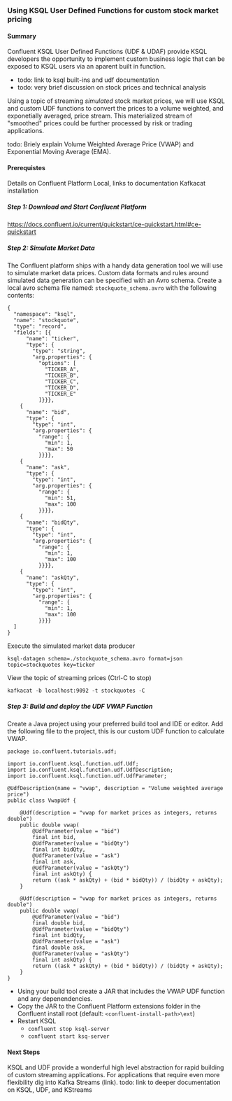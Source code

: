 ### Using KSQL User Defined Functions for custom stock market pricing

#### Summary
Confluent KSQL User Defined Functions (UDF & UDAF) provide KSQL developers the opportunity to implement custom business 
logic that can be exposed to KSQL users via an aparent built in function.

* todo: link to ksql built-ins and udf documentation
* todo: very brief discussion on stock prices and technical analysis

Using a topic of streaming _simulated_ stock market prices, we will use KSQL and custom UDF functions to convert the prices
to a volume weighted, and exponetially averaged, price stream.  This materialized stream of "smoothed" prices could be 
further processed by risk or trading applications. 

todo: Briely explain Volume Weighted Average Price (VWAP) and Exponential Moving Average (EMA).

#### Prerequistes
Details on Confluent Platform Local, links to documentation
Kafkacat installation

##### Step 1: Download and Start Confluent Platform
https://docs.confluent.io/current/quickstart/ce-quickstart.html#ce-quickstart

##### Step 2: Simulate Market Data
The Confluent platform ships with a handy data generation tool we will use to simulate market data prices.
Custom data formats and rules around simulated data generation can be specified with an Avro schema. 
Create a local avro schema file named: `stockquote_schema.avro` with the following contents:
```
{
  "namespace": "ksql",
  "name": "stockquote",
  "type": "record",
  "fields": [{
      "name": "ticker",
      "type": {
        "type": "string",
        "arg.properties": {
          "options": [
            "TICKER_A",
            "TICKER_B",
            "TICKER_C",
            "TICKER_D",
            "TICKER_E"
          ]}}},
    {
      "name": "bid",
      "type": {
        "type": "int",
        "arg.properties": {
          "range": {
            "min": 1,
            "max": 50
          }}}},
    {
      "name": "ask",
      "type": {
        "type": "int",
        "arg.properties": {
          "range": {
            "min": 51,
            "max": 100
          }}}},
    {
      "name": "bidQty",
      "type": {
        "type": "int",
        "arg.properties": {
          "range": {
            "min": 1,
            "max": 100
          }}}},
    {
      "name": "askQty",
      "type": {
        "type": "int",
        "arg.properties": {
          "range": {
            "min": 1,
            "max": 100
          }}}}
  ]
}
``` 
Execute the simulated market data producer 
```
ksql-datagen schema=./stockquote_schema.avro format=json topic=stockquotes key=ticker
```

View the topic of streaming prices (Ctrl-C to stop)
```
kafkacat -b localhost:9092 -t stockquotes -C
```

##### Step 3: Build and deploy the UDF VWAP Function
Create a Java project using your preferred build tool and IDE or editor.  Add the following file to the project, 
this is our custom UDF function to calculate VWAP.

```$xslt
package io.confluent.tutorials.udf;

import io.confluent.ksql.function.udf.Udf;
import io.confluent.ksql.function.udf.UdfDescription;
import io.confluent.ksql.function.udf.UdfParameter;

@UdfDescription(name = "vwap", description = "Volume weighted average price")
public class VwapUdf {

    @Udf(description = "vwap for market prices as integers, returns double")
    public double vwap(
        @UdfParameter(value = "bid")
        final int bid,
        @UdfParameter(value = "bidQty")
        final int bidQty,
        @UdfParameter(value = "ask")
        final int ask,
        @UdfParameter(value = "askQty")
        final int askQty) {
        return ((ask * askQty) + (bid * bidQty)) / (bidQty + askQty);
    }

    @Udf(description = "vwap for market prices as integers, returns double")
    public double vwap(
        @UdfParameter(value = "bid")
        final double bid,
        @UdfParameter(value = "bidQty")
        final int bidQty,
        @UdfParameter(value = "ask")
        final double ask,
        @UdfParameter(value = "askQty")
        final int askQty) {
        return ((ask * askQty) + (bid * bidQty)) / (bidQty + askQty);
    }
}
```

* Using your build tool create a JAR that includes the VWAP UDF function and any depenendencies.
* Copy the JAR to the Confluent Platform extensions folder in the Confluent install root (default: `<confluent-install-path>\ext`)
* Restart KSQL
  * `confluent stop ksql-server`
  * `confluent start ksq-server` 
  
#### Next Steps
KSQL and UDF provide a wonderful high level abstraction for rapid building of custom streaming applications.  For
applications that require even more flexibility dig into Kafka Streams (link).
todo: link to deeper documentation on KSQL, UDF, and KStreams

